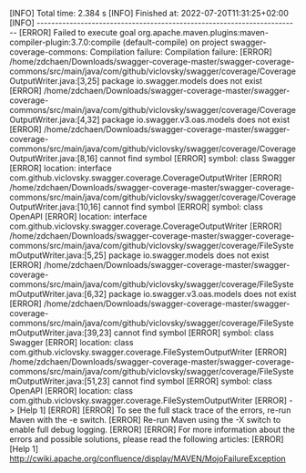 
[INFO] Total time:  2.384 s
[INFO] Finished at: 2022-07-20T11:31:25+02:00
[INFO] ------------------------------------------------------------------------
[ERROR] Failed to execute goal org.apache.maven.plugins:maven-compiler-plugin:3.7.0:compile (default-compile) on project swagger-coverage-commons: Compilation failure: Compilation failure: 
[ERROR] /home/zdchaen/Downloads/swagger-coverage-master/swagger-coverage-commons/src/main/java/com/github/viclovsky/swagger/coverage/CoverageOutputWriter.java:[3,25] package io.swagger.models does not exist
[ERROR] /home/zdchaen/Downloads/swagger-coverage-master/swagger-coverage-commons/src/main/java/com/github/viclovsky/swagger/coverage/CoverageOutputWriter.java:[4,32] package io.swagger.v3.oas.models does not exist
[ERROR] /home/zdchaen/Downloads/swagger-coverage-master/swagger-coverage-commons/src/main/java/com/github/viclovsky/swagger/coverage/CoverageOutputWriter.java:[8,16] cannot find symbol
[ERROR]   symbol:   class Swagger
[ERROR]   location: interface com.github.viclovsky.swagger.coverage.CoverageOutputWriter
[ERROR] /home/zdchaen/Downloads/swagger-coverage-master/swagger-coverage-commons/src/main/java/com/github/viclovsky/swagger/coverage/CoverageOutputWriter.java:[10,16] cannot find symbol
[ERROR]   symbol:   class OpenAPI
[ERROR]   location: interface com.github.viclovsky.swagger.coverage.CoverageOutputWriter
[ERROR] /home/zdchaen/Downloads/swagger-coverage-master/swagger-coverage-commons/src/main/java/com/github/viclovsky/swagger/coverage/FileSystemOutputWriter.java:[5,25] package io.swagger.models does not exist
[ERROR] /home/zdchaen/Downloads/swagger-coverage-master/swagger-coverage-commons/src/main/java/com/github/viclovsky/swagger/coverage/FileSystemOutputWriter.java:[6,32] package io.swagger.v3.oas.models does not exist
[ERROR] /home/zdchaen/Downloads/swagger-coverage-master/swagger-coverage-commons/src/main/java/com/github/viclovsky/swagger/coverage/FileSystemOutputWriter.java:[39,23] cannot find symbol
[ERROR]   symbol:   class Swagger
[ERROR]   location: class com.github.viclovsky.swagger.coverage.FileSystemOutputWriter
[ERROR] /home/zdchaen/Downloads/swagger-coverage-master/swagger-coverage-commons/src/main/java/com/github/viclovsky/swagger/coverage/FileSystemOutputWriter.java:[51,23] cannot find symbol
[ERROR]   symbol:   class OpenAPI
[ERROR]   location: class com.github.viclovsky.swagger.coverage.FileSystemOutputWriter
[ERROR] -> [Help 1]
[ERROR] 
[ERROR] To see the full stack trace of the errors, re-run Maven with the -e switch.
[ERROR] Re-run Maven using the -X switch to enable full debug logging.
[ERROR] 
[ERROR] For more information about the errors and possible solutions, please read the following articles:
[ERROR] [Help 1] http://cwiki.apache.org/confluence/display/MAVEN/MojoFailureException
